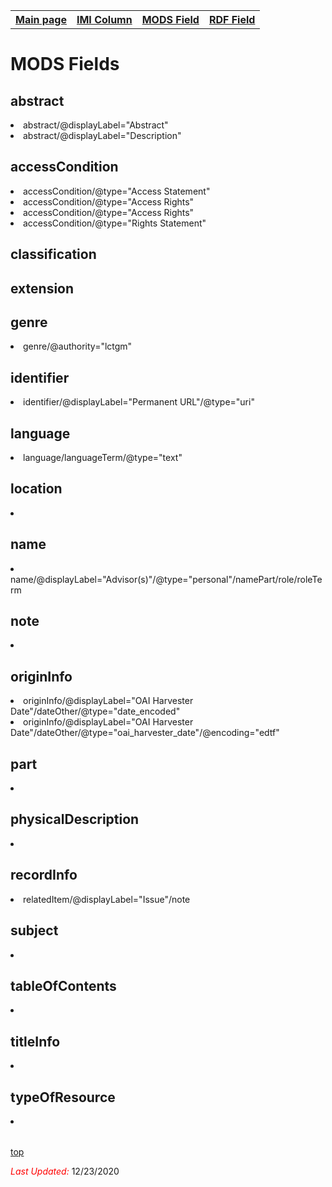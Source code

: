 <!DOCTYPE html>
<html>
<head>
</head>
<body>
<table style="width:100%">
  <tr>
    <th><a href="index.md">Main page</a></th>
	<th><a href="IMI.md">IMI Column</a></th>
    <th><a href="MODS.md">MODS Field</a></th>
    <th><a href="RDF.md">RDF Field</a></th>
  </tr>
</table>



<h1 id="top">MODS Fields</h1>
<table>
<h2>abstract</h2>
	<tr>
		<li>abstract/@displayLabel="Abstract"</li>
		<li>abstract/@displayLabel="Description"</li>
	</tr>
<h2>accessCondition</h2>	
	<tr>	
		<li>accessCondition/@type="Access Statement"</li>
		<li>accessCondition/@type="Access Rights"</li>
		<li>accessCondition/@type="Access Rights"</li>
		<li>accessCondition/@type="Rights Statement"</li>
	</tr>	
<h2>classification</h2>
<h2>extension</h2>
<h2>genre</h2>
	<tr>
		<li>genre/@authority="lctgm"</li>		
	</tr>		
<h2>identifier</h2>
	<tr>		
		<li>identifier/@displayLabel="Permanent URL"/@type="uri"</li>
	</tr>
<h2>language</h2>
	<tr>
		<li>language/languageTerm/@type="text"</li>
	</tr>
<h2>location</h2>
	<tr>
		<li></li>
	</tr>
<h2>name</h2>
	<tr>
		<li>name/@displayLabel="Advisor(s)"/@type="personal"/namePart/role/roleTerm</li>
	</tr>
<h2>note</h2>
	<tr>
		<li></li>
	</tr>
<h2>originInfo</h2>
	<tr>
		<li>originInfo/@displayLabel="OAI Harvester Date"/dateOther/@type="date_encoded"</li>
		<li>originInfo/@displayLabel="OAI Harvester Date"/dateOther/@type="oai_harvester_date"/@encoding="edtf"</li>
	</tr>
<h2>part</h2>
	<tr>
		<li></li>
	</tr>
<h2>physicalDescription</h2>
	<tr>
		<li></li>
	</tr>	
<h2>recordInfo</h2>
	<tr>
		<li>relatedItem/@displayLabel="Issue"/note</li>
	</tr>
<h2>subject</h2>
	<tr>
		<li></li>
	</tr>
<h2>tableOfContents</h2>
	<tr>
		<li></li>
	</tr>
<h2>titleInfo</h2>
	<tr>
		<li></li>
	</tr>
<h2>typeOfResource</h2>
	<tr>
		<li></li>
	</tr>
</table>

	
<p><a href="#top">top</a></p>

<p><font color="red"><i>Last Updated: </i></font>12/23/2020</p>
</dl>
</html>